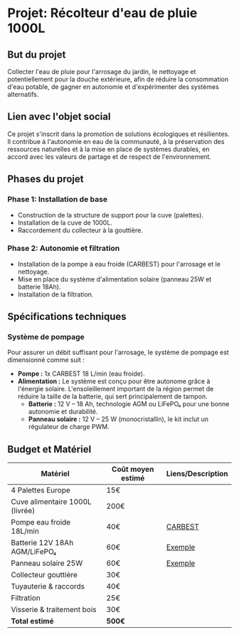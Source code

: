 # Projet: Récolteur d'eau de pluie 1000L

## But du projet

Collecter l'eau de pluie pour l'arrosage du jardin, le nettoyage et potentiellement pour la douche extérieure, afin de réduire la consommation d'eau potable, de gagner en autonomie et d'expérimenter des systèmes alternatifs.

## Lien avec l'objet social

Ce projet s'inscrit dans la promotion de solutions écologiques et résilientes. Il contribue à l'autonomie en eau de la communauté, à la préservation des ressources naturelles et à la mise en place de systèmes durables, en accord avec les valeurs de partage et de respect de l'environnement.

## Phases du projet

### Phase 1: Installation de base

-   Construction de la structure de support pour la cuve (palettes).
-   Installation de la cuve de 1000L.
-   Raccordement du collecteur à la gouttière.

### Phase 2: Autonomie et filtration

-   Installation de la pompe à eau froide (CARBEST) pour l'arrosage et le nettoyage.
-   Mise en place du système d'alimentation solaire (panneau 25W et batterie 18Ah).
-   Installation de la filtration.

## Spécifications techniques

### Système de pompage

Pour assurer un débit suffisant pour l'arrosage, le système de pompage est dimensionné comme suit :

-   **Pompe :** 1x CARBEST 18 L/min (eau froide).
-   **Alimentation :** Le système est conçu pour être autonome grâce à l'énergie solaire. L'ensoleillement important de la région permet de réduire la taille de la batterie, qui sert principalement de tampon.
    -   **Batterie :** 12 V – 18 Ah, technologie AGM ou LiFePO₄ pour une bonne autonomie et durabilité.
    -   **Panneau solaire :** 12 V – 25 W (monocristallin), le kit inclut un régulateur de charge PWM.

## Budget et Matériel

| Matériel                        | Coût moyen estimé | Liens/Description                                                                                                        |
| ------------------------------- | ----------------- | ------------------------------------------------------------------------------------------------------------------------ |
| 4 Palettes Europe               | 15€               |                                                                                                                          |
| Cuve alimentaire 1000L (livrée) | 200€              |                                                                                                                          |
| Pompe eau froide 18L/min        | 40€               | [CARBEST](https://www.h2r-equipements.com/groupes-d-eau-et-pompe-camping-car/34037-carbest-pompe-immergee-18-l-min.html) |
| Batterie 12V 18Ah AGM/LiFePO₄   | 60€               | [Exemple](https://www.amazon.fr/TASHIMA-Motoculture-Technologie-Thermiques-Motoculteur/dp/B00TUZ2STC)                    |
| Panneau solaire 25W             | 60€               | [Exemple](https://www.amazon.fr/ECO-WORTHY-Kit-Panneau-Solaire-MONO/dp/B0C9Q3MSP4)                                       |
| Collecteur gouttière            | 30€               |                                                                                                                          |
| Tuyauterie & raccords           | 40€               |                                                                                                                          |
| Filtration                      | 25€               |                                                                                                                          |
| Visserie & traitement bois      | 30€               |                                                                                                                          |
| **Total estimé**                | **500€**          |                                                                                                                          |
